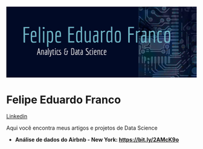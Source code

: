 <p align="center">
  <img src="datatemplate2.png" >
</p> 

# Felipe Eduardo Franco

[Linkedin](https://www.linkedin.com/in/felipe-eduardo-franco-b3a05b186/)

Aqui você encontra meus artigos e projetos de Data Science

* **Análise de dados do Airbnb - New York: https://bit.ly/2AMcK9o**

